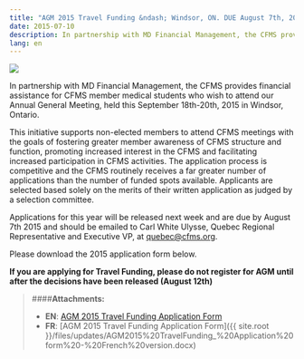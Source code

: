 ```yaml
---
title: "AGM 2015 Travel Funding &ndash; Windsor, ON. DUE August 7th, 2015"
date: 2015-07-10
description: In partnership with MD Financial Management, the CFMS provides financial assistance for CFMS member medical students who wish to attend our Annual General Meeting, held this September 18th-20th, 2015 in Windsor, Ontario.
lang: en
---
```


<img class="right" src="{{site.root}}/images/news-images/CFMS-MD-EN.png">

In partnership with MD Financial Management, the CFMS provides financial assistance for CFMS member medical students who wish to attend our Annual General Meeting, held this September 18th-20th, 2015 in Windsor, Ontario.

This initiative supports non-elected members to attend CFMS meetings with the goals of fostering greater member awareness of CFMS structure and function, promoting increased interest in the CFMS and facilitating increased participation in CFMS activities. The application process is competitive and the CFMS routinely receives a far greater number of applications than the number of funded spots available. Applicants are selected based solely on the merits of their written application as judged by a selection committee.

Applications for this year will be released next week and are due by August 7th 2015 and should be emailed to Carl White Ulysse, Quebec Regional Representative and Executive VP, at [quebec@cfms.org](mailto:quebec@cfms.org).

Please download the 2015 application form below.

**If you are applying for Travel Funding, please do not register for AGM until after the decisions have been released (August 12th)**

> ####**Attachments:**
> - **EN**: [AGM 2015 Travel Funding Application Form]({{site.root}}/files/updates/AGM2015%20TravelFunding_%20Application%20form-REVMD.doc)
> - **FR**: [AGM 2015 Travel Funding Application Form]({{ site.root }}/files/updates/AGM2015%20TravelFunding_%20Application%20form%20-%20French%20version.docx)

